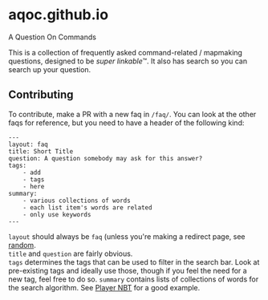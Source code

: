 # aqoc.github.io
A Question On Commands

This is a collection of frequently asked command-related / mapmaking questions, designed to be *super linkable*™. It also has search so you can search up your question.

## Contributing

To contribute, make a PR with a new faq in `/faq/`. You can look at the other faqs for reference, but you need to have a header of the following kind:
```
---
layout: faq
title: Short Title
question: A question somebody may ask for this answer?
tags:
    - add
    - tags
    - here
summary:
    - various collections of words
    - each list item's words are related
    - only use keywords
---
```

`layout` should always be `faq` (unless you're making a redirect page, see [random](faq/random.md).  
`title` and `question` are fairly obvious.  
`tags` determines the tags that can be used to filter in the search bar. Look at pre-existing tags and ideally use those, though if you feel the need for a new tag, feel free to do so.
`summary` contains lists of collections of words for the search algorithm. See [Player NBT](faq/playernbt.md) for a good example.